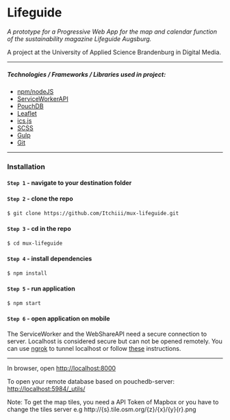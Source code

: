 # Lifeguide

*A prototype for a Progressive Web App for the map and calendar function of the sustainability magazine Lifeguide Augsburg.*

A project at the University of Applied Science Brandenburg in Digital Media.
______
##### Technologies / Frameworks / Libraries used in project:
* [npm/nodeJS](https://nodejs.org/en/)
* [ServiceWorkerAPI](https://developer.mozilla.org/en-US/docs/Web/API/Service_Worker_API)
* [PouchDB](https://pouchdb.com/)
* [Leaflet](https://leafletjs.com/)
* [ics.js](https://github.com/nwcell/ics.js/)
* [SCSS](https://sass-lang.com/)
* [Gulp](https://gulpjs.com/)
* [Git](https://git-scm.com/)
_____
### Installation

#### `Step 1` - navigate to your destination folder

#### `Step 2` - clone the repo
  
```bash
$ git clone https://github.com/Itchiii/mux-lifeguide.git
```

#### `Step 3` - cd in the repo

```bash
$ cd mux-lifeguide
```

#### `Step 4` - install dependencies

```bash
$ npm install
```

#### `Step 5` - run application

```bash
$ npm start
```

#### `Step 6` - open application on mobile

The ServiceWorker and the WebShareAPI need a secure connection to server. Localhost is considered secure but can not be opened remotely. You can use [ngrok](https://ngrok.com/) to tunnel localhost or follow [these](https://stackoverflow.com/questions/34160509/options-for-testing-service-workers-via-http#answer-43426714) instructions.

_____

In browser, open [http://localhost:8000](http://localhost:8000)

To open your remote database based on pouchedb-server: [http://localhost:5984/_utils/](http://localhost:5984/_utils/)

Note: To get the map tiles, you need a API Token of Mapbox or you have to change the tiles server e.g http://{s}.tile.osm.org/{z}/{x}/{y}{r}.png